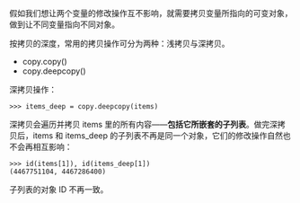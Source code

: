 假如我们想让两个变量的修改操作互不影响，就需要拷贝变量所指向的可变对象，做到让不同变量指向不同对象。

按拷贝的深度，常用的拷贝操作可分为两种：浅拷贝与深拷贝。

- copy.copy()
- copy.deepcopy()

深拷贝操作：
```
>>> items_deep = copy.deepcopy(items)
```

深拷贝会遍历并拷贝 items 里的所有内容——**包括它所嵌套的子列表**。做完深拷贝后，items 和 items_deep 的子列表不再是同一个对象，它们的修改操作自然也不会再相互影响：
```
>>> id(items[1]), id(items_deep[1]) 
(4467751104, 4467286400)
```

子列表的对象 ID 不再一致。